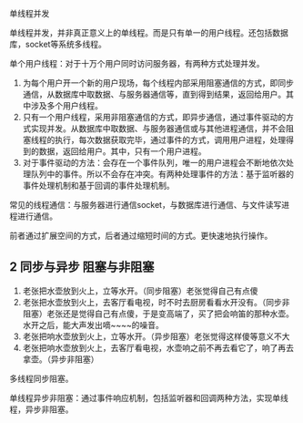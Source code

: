 单线程并发

单线程并发，并非真正意义上的单线程。而是只有单一的用户线程。还包括数据库，socket等系统多线程。


单个用户线程：对于十万个用户同时访问服务器，有两种方式处理并发。

1. 为每个用户开一个新的用户现场，每个线程内部采用阻塞通信的方式，即同步通信，从数据库中取数据、与服务器通信等，直到得到结果，返回给用户。其中涉及多个用户线程。
2. 只有一个用户线程，采用非阻塞通信的方式，即异步通信，通过事件驱动的方式实现并发。从数据库中取数据、与服务器通信或与其他进程通信，并不会阻塞线程的执行，每次数据获取完毕，通过事件的方式，调用用户进程，处理得到的数据，返回给用户。其中，只有一个用户进程。
3. 对于事件驱动的方法：会存在一个事件队列，唯一的用户进程会不断地依次处理队列中的事件。所以不会存在冲突。有两种处理事件的方法：基于监听器的事件处理机制和基于回调的事件处理机制。


常见的线程通信：与服务器进行通信socket，与数据库进行通信、与文件读写进程进行通信。


前者通过扩展空间的方式，后者通过缩短时间的方式。更快速地执行操作。

## 2 同步与异步 阻塞与非阻塞
1. 老张把水壶放到火上，立等水开。（同步阻塞）老张觉得自己有点傻
2. 老张把水壶放到火上，去客厅看电视，时不时去厨房看看水开没有。（同步非阻塞）老张还是觉得自己有点傻，于是变高端了，买了把会响笛的那种水壶。水开之后，能大声发出嘀~~~~的噪音。
3. 老张把响水壶放到火上，立等水开。（异步阻塞）老张觉得这样傻等意义不大
4. 老张把响水壶放到火上，去客厅看电视，水壶响之前不再去看它了，响了再去拿壶。（异步非阻塞）




多线程同步阻塞。

单线程异步非阻塞：通过事件响应机制，包括监听器和回调两种方法，实现单线程，异步非阻塞。

